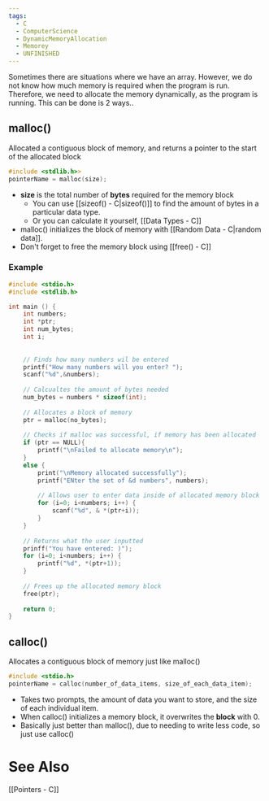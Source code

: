```yaml
---
tags:
  - C
  - ComputerScience
  - DynamicMemoryAllocation
  - Memorey
  - UNFINISHED
---
```

Sometimes there are situations where we have an array. However, we do not know how much memory is required when the program is run. Therefore, we need to allocate the memory dynamically, as the program is running. This can be done is 2 ways..

## malloc()
Allocated a contiguous block of memory, and returns a pointer to the start of the allocated block
```c showlinenumbers
#include <stdlib.h>>
pointerName = malloc(size);
```
- **size** is the total number of **bytes** required for the memory block
	- You can use [[sizeof() - C|sizeof()]] to find the amount of bytes in a particular data type.
	- Or you can calculate it yourself, [[Data Types - C]]
- malloc() initializes the block of memory with [[Random Data - C|random data]].
- Don't forget to free the memory block using [[free() - C]]

### Example
```c showlinenumbers
#include <stdio.h>
#include <stdlib.h>

int main () {
	int numbers;
	int *ptr;
	int num_bytes;
	int i;
	
	
	// Finds how many numbers wil be entered
	printf("How many numbers will you enter? ");
	scanf("%d",&numbers);	
	
	// Calcualtes the amount of bytes needed
	num_bytes = numbers * sizeof(int);
	
	// Allocates a block of memory
	ptr = malloc(no_bytes);
	
	// Checks if malloc was successful, if memory has been allocated
	if (ptr == NULL){
		printf("\nFailed to allocate memory\n");
	}
	else {
		print("\nMemory allocated successfully");
		printf("ENter the set of &d numbers", numbers);
		
		// Allows user to enter data inside of allocated memory block
		for (i=0; i<numbers; i++) {
			scanf("%d", & *(ptr+i));
		}		
	}
	
	// Returns what the user inputted
	prinff("You have entered: )");
	for (i=0; i<numbers; i++) {
		printf("%d", *(ptr+1));
	}
	
	// Frees up the allocated memory block
	free(ptr);
	
	return 0;
}
```

## calloc()
Allocates a contiguous block of memory just like malloc()
```c showlinenumbers
#include <stdio.h>
pointerName = calloc(number_of_data_items, size_of_each_data_item);
```
- Takes two prompts, the amount of data you want to store, and the size of each individual item.
- When calloc() initializes a memory block, it overwrites the **block** with 0.
- Basically just better than malloc(), due to needing to write less code, so just use calloc()

# See Also
[[Pointers - C]]